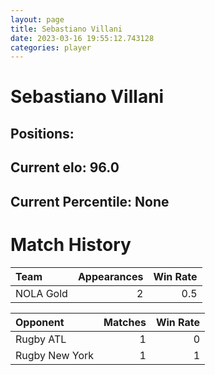 ```yaml
---  
layout: page  
title: Sebastiano Villani  
date: 2023-03-16 19:55:12.743128  
categories: player  
---
```

# Sebastiano Villani

## Positions: 

## Current elo: 96.0

## Current Percentile: None

# Match History


| Team      |   Appearances |   Win Rate |
|:----------|--------------:|-----------:|
| NOLA Gold |             2 |        0.5 |

| Opponent       |   Matches |   Win Rate |
|:---------------|----------:|-----------:|
| Rugby ATL      |         1 |          0 |
| Rugby New York |         1 |          1 |
